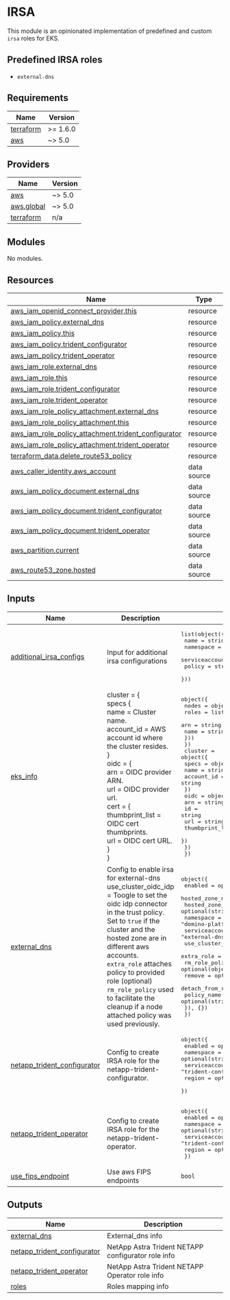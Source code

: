 # IRSA

This module is an opinionated implementation of predefined and custom `irsa` roles for EKS.

## Predefined IRSA roles

* `external-dns`

<!-- BEGIN_TF_DOCS -->
## Requirements

| Name | Version |
|------|---------|
| <a name="requirement_terraform"></a> [terraform](#requirement\_terraform) | >= 1.6.0 |
| <a name="requirement_aws"></a> [aws](#requirement\_aws) | ~> 5.0 |

## Providers

| Name | Version |
|------|---------|
| <a name="provider_aws"></a> [aws](#provider\_aws) | ~> 5.0 |
| <a name="provider_aws.global"></a> [aws.global](#provider\_aws.global) | ~> 5.0 |
| <a name="provider_terraform"></a> [terraform](#provider\_terraform) | n/a |

## Modules

No modules.

## Resources

| Name | Type |
|------|------|
| [aws_iam_openid_connect_provider.this](https://registry.terraform.io/providers/hashicorp/aws/latest/docs/resources/iam_openid_connect_provider) | resource |
| [aws_iam_policy.external_dns](https://registry.terraform.io/providers/hashicorp/aws/latest/docs/resources/iam_policy) | resource |
| [aws_iam_policy.this](https://registry.terraform.io/providers/hashicorp/aws/latest/docs/resources/iam_policy) | resource |
| [aws_iam_policy.trident_configurator](https://registry.terraform.io/providers/hashicorp/aws/latest/docs/resources/iam_policy) | resource |
| [aws_iam_policy.trident_operator](https://registry.terraform.io/providers/hashicorp/aws/latest/docs/resources/iam_policy) | resource |
| [aws_iam_role.external_dns](https://registry.terraform.io/providers/hashicorp/aws/latest/docs/resources/iam_role) | resource |
| [aws_iam_role.this](https://registry.terraform.io/providers/hashicorp/aws/latest/docs/resources/iam_role) | resource |
| [aws_iam_role.trident_configurator](https://registry.terraform.io/providers/hashicorp/aws/latest/docs/resources/iam_role) | resource |
| [aws_iam_role.trident_operator](https://registry.terraform.io/providers/hashicorp/aws/latest/docs/resources/iam_role) | resource |
| [aws_iam_role_policy_attachment.external_dns](https://registry.terraform.io/providers/hashicorp/aws/latest/docs/resources/iam_role_policy_attachment) | resource |
| [aws_iam_role_policy_attachment.this](https://registry.terraform.io/providers/hashicorp/aws/latest/docs/resources/iam_role_policy_attachment) | resource |
| [aws_iam_role_policy_attachment.trident_configurator](https://registry.terraform.io/providers/hashicorp/aws/latest/docs/resources/iam_role_policy_attachment) | resource |
| [aws_iam_role_policy_attachment.trident_operator](https://registry.terraform.io/providers/hashicorp/aws/latest/docs/resources/iam_role_policy_attachment) | resource |
| [terraform_data.delete_route53_policy](https://registry.terraform.io/providers/hashicorp/terraform/latest/docs/resources/data) | resource |
| [aws_caller_identity.aws_account](https://registry.terraform.io/providers/hashicorp/aws/latest/docs/data-sources/caller_identity) | data source |
| [aws_iam_policy_document.external_dns](https://registry.terraform.io/providers/hashicorp/aws/latest/docs/data-sources/iam_policy_document) | data source |
| [aws_iam_policy_document.trident_configurator](https://registry.terraform.io/providers/hashicorp/aws/latest/docs/data-sources/iam_policy_document) | data source |
| [aws_iam_policy_document.trident_operator](https://registry.terraform.io/providers/hashicorp/aws/latest/docs/data-sources/iam_policy_document) | data source |
| [aws_partition.current](https://registry.terraform.io/providers/hashicorp/aws/latest/docs/data-sources/partition) | data source |
| [aws_route53_zone.hosted](https://registry.terraform.io/providers/hashicorp/aws/latest/docs/data-sources/route53_zone) | data source |

## Inputs

| Name | Description | Type | Default | Required |
|------|-------------|------|---------|:--------:|
| <a name="input_additional_irsa_configs"></a> [additional\_irsa\_configs](#input\_additional\_irsa\_configs) | Input for additional irsa configurations | <pre>list(object({<br/>    name                = string<br/>    namespace           = string<br/>    serviceaccount_name = string<br/>    policy              = string #json<br/>  }))</pre> | `[]` | no |
| <a name="input_eks_info"></a> [eks\_info](#input\_eks\_info) | cluster = {<br/>      specs {<br/>        name            = Cluster name.<br/>        account\_id      = AWS account id where the cluster resides.<br/>      }<br/>      oidc = {<br/>        arn = OIDC provider ARN.<br/>        url = OIDC provider url.<br/>        cert = {<br/>          thumbprint\_list = OIDC cert thumbprints.<br/>          url             = OIDC cert URL.<br/>      }<br/>    } | <pre>object({<br/>    nodes = object({<br/>      roles = list(object({<br/>        arn  = string<br/>        name = string<br/>      }))<br/>    })<br/>    cluster = object({<br/>      specs = object({<br/>        name       = string<br/>        account_id = string<br/>      })<br/>      oidc = object({<br/>        arn             = string<br/>        id              = string<br/>        url             = string<br/>        thumbprint_list = list(string)<br/>      })<br/>    })<br/>  })</pre> | n/a | yes |
| <a name="input_external_dns"></a> [external\_dns](#input\_external\_dns) | Config to enable irsa for external-dns<br/>    use\_cluster\_oidc\_idp = Toogle to set the oidc idp connector in the trust policy.<br/>    Set to `true` if the cluster and the hosted zone are in different aws accounts.<br/>    `extra_role` attaches policy to provided role (optional)<br/>    `rm_role_policy` used to facilitate the cleanup if a node attached policy was used previously. | <pre>object({<br/>    enabled              = optional(bool, false)<br/>    hosted_zone_name     = optional(string, null)<br/>    hosted_zone_private  = optional(string, false)<br/>    namespace            = optional(string, "domino-platform")<br/>    serviceaccount_name  = optional(string, "external-dns")<br/>    use_cluster_oidc_idp = optional(bool, true)<br/>    extra_role           = optional(string, null)<br/>    rm_role_policy = optional(object({<br/>      remove           = optional(bool, false)<br/>      detach_from_role = optional(bool, false)<br/>      policy_name      = optional(string, "")<br/>    }), {})<br/>  })</pre> | `{}` | no |
| <a name="input_netapp_trident_configurator"></a> [netapp\_trident\_configurator](#input\_netapp\_trident\_configurator) | Config to create IRSA role for the netapp-trident-configurator. | <pre>object({<br/>    enabled             = optional(bool, false)<br/>    namespace           = optional(string, "trident")<br/>    serviceaccount_name = optional(string, "trident-configurator")<br/>    region              = optional(string)<br/>  })</pre> | `{}` | no |
| <a name="input_netapp_trident_operator"></a> [netapp\_trident\_operator](#input\_netapp\_trident\_operator) | Config to create IRSA role for the netapp-trident-operator. | <pre>object({<br/>    enabled             = optional(bool, false)<br/>    namespace           = optional(string, "trident")<br/>    serviceaccount_name = optional(string, "trident-controller")<br/>    region              = optional(string)<br/>  })</pre> | `{}` | no |
| <a name="input_use_fips_endpoint"></a> [use\_fips\_endpoint](#input\_use\_fips\_endpoint) | Use aws FIPS endpoints | `bool` | `false` | no |

## Outputs

| Name | Description |
|------|-------------|
| <a name="output_external_dns"></a> [external\_dns](#output\_external\_dns) | External\_dns info |
| <a name="output_netapp_trident_configurator"></a> [netapp\_trident\_configurator](#output\_netapp\_trident\_configurator) | NetApp Astra Trident NETAPP configurator role info |
| <a name="output_netapp_trident_operator"></a> [netapp\_trident\_operator](#output\_netapp\_trident\_operator) | NetApp Astra Trident NETAPP Operator role info |
| <a name="output_roles"></a> [roles](#output\_roles) | Roles mapping info |
<!-- END_TF_DOCS -->
